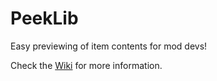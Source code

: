 PeekLib
=======
Easy previewing of item contents for mod devs!  
  
Check the [Wiki](https://github.com/LegoMaster3650/PeekLib/wiki) for more information.